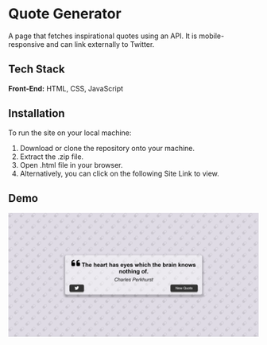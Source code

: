 # Quote Generator

A page that fetches inspirational quotes using an API. It is mobile-responsive and can link externally to Twitter. 


## Tech Stack

**Front-End:** HTML, CSS, JavaScript

## Installation

To run the site on your local machine:

1) Download or clone the repository onto your machine.
2) Extract the .zip file.
3) Open .html file in your browser.
4) Alternatively, you can click on the following Site Link to view.
## Demo

![](images/Screenshot.png)


